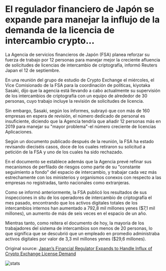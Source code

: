 # El regulador financiero de Japón se expande para manejar la influjo de la demanda de la licencia de intercambio crypto...

La Agencia de servicios financieros de Japón (FSA) planea reforzar su fuerza de trabajo por 12 personas para manejar mejor la creciente afluencia de solicitudes de licencias de intercambio de criptografía, informó Reuters Japan el 12 de septiembre.

En una reunión del grupo de estudio de Crypto Exchange el miércoles, el Vice Comisionado de la FSA para la coordinación de políticas, kiyotaka Sasaki, dijo que la agencia está llevando a cabo actualmente su supervisión de los intercambios de criptografía con un equipo de alrededor de 30 personas, cuyo trabajo incluye la revisión de solicitudes de licencia.

Sin embargo, Sasaki, según los informes, subrayó que con más de 160 empresas en espera de revisión, el número dedicado de personal es insuficiente, diciendo que la Agencia tendría que añadir 12 personas más en 2019 para manejar su "mayor problema"-el número creciente de licencias Aplicaciones.

Según un documento publicado después de la reunión, la FSA ha estado revisando dieciséis casos, doce de los cuales retiraron su solicitud a petición de la FSA y uno de los cuales ha sido rechazado.

En el documento se establece además que la Agencia prevé refinar sus mecanismos de perfilado de riesgos como parte de su "constante seguimiento a fondo" del espacio de intercambio, y trabajar cada vez más estrechamente con los ministerios y organismos conexos con respecto a las empresas no registradas, tanto nacionales como extranjeras.

Como se informó anteriormente, la FSA publicó los resultados de sus inspecciones in situ de los operadores de intercambio de criptografía el mes pasado, encontrando que los activos digitales totales de los intercambios internos han aumentado a 792,8 mil millones yenes ($7,1 mil millones), un aumento de más de seis veces en el espacio de un año.

Mientras tanto, como reitera el documento de hoy, la mayoría de los trabajadores del sistema de intercambios son menos de 20 personas, lo que significa que se descubrió que un empleado en promedio administraba activos digitales por valor de 3,3 mil millones yenes ($29,6 millones).

Original source: [Japan’s Financial Regulator Expands to Handle Influx of Crypto Exchange License Demand](https://cointelegraph.com/news/japans-financial-regulator-expands-to-handle-influx-of-crypto-exchange-license-demand)

![stats](https://c.statcounter.com/11760860/0/a89fa40b/1/ "stats")